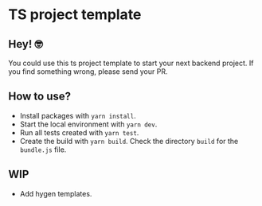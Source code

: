 # TS project template

## Hey! 🤓
You could use this ts project template to start your next backend project. If you find something wrong, please send your PR.

## How to use?
- Install packages with `yarn install`.
- Start the local environment with `yarn dev`.
- Run all tests created with `yarn test`.
- Create the build with `yarn build`. Check the directory `build` for the `bundle.js` file.

## WIP
- Add hygen templates.

